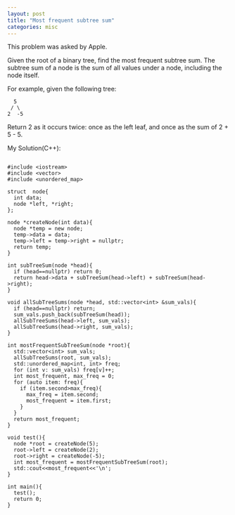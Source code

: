 ```yaml
---
layout: post
title: "Most frequent subtree sum"
categories: misc
---
```


This problem was asked by Apple.

Given the root of a binary tree, find the most frequent subtree sum. The subtree sum of a node is the sum of all values under a node, including the node itself.

For example, given the following tree:
```
  5
 / \
2  -5
```
Return 2 as it occurs twice: once as the left leaf, and once as the sum of 2 + 5 - 5.


My Solution(C++):
```

#include <iostream>
#include <vector>
#include <unordered_map>

struct  node{
  int data;
  node *left, *right;
};

node *createNode(int data){
  node *temp = new node;
  temp->data = data;
  temp->left = temp->right = nullptr;
  return temp;
}

int subTreeSum(node *head){
  if (head==nullptr) return 0;
  return head->data + subTreeSum(head->left) + subTreeSum(head->right);
}

void allSubTreeSums(node *head, std::vector<int> &sum_vals){
  if (head==nullptr) return;
  sum_vals.push_back(subTreeSum(head));
  allSubTreeSums(head->left, sum_vals);
  allSubTreeSums(head->right, sum_vals);
}

int mostFrequentSubTreeSum(node *root){
  std::vector<int> sum_vals;
  allSubTreeSums(root, sum_vals);
  std::unordered_map<int, int> freq;
  for (int v: sum_vals) freq[v]++;
  int most_frequent, max_freq = 0;
  for (auto item: freq){
    if (item.second>max_freq){
      max_freq = item.second;
      most_frequent = item.first;
    }
  }
  return most_frequent;
}

void test(){
  node *root = createNode(5);
  root->left = createNode(2);
  root->right = createNode(-5);
  int most_frequent = mostFrequentSubTreeSum(root);
  std::cout<<most_frequent<<'\n';
}

int main(){
  test();
  return 0;
}
```

